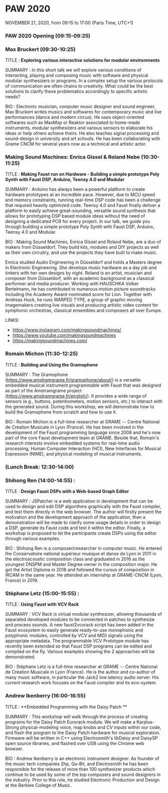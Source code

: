 # PAW 2020

NOVEMBER 21, 2020, from 09:15 to 17:00 (Paris Time, UTC+1)

### PAW 2020 Opening (09:15-09:25)

### Max Bruckert (09:30-10:25)

TITLE : **Exploring various interactive solutions for modular environments**

SUMMARY : In this short talk we will explore various conditions of interacting, playing and composing music with software and physical modular synthesizers or programs. In a complex setup the various protocols of communication are often chains to creativity. What could be the best solutions to clarify these problematics accordingly to specific artistic needs?

BIO : Electronic musician, computer music designer and sound engineer, Max Bruckert writes musics and softwares for contemporary music and live performances (dance and modern circus). He uses object-oriented softwares such as MaxMsp or Reaktor associated to home-made instruments, modular synthesizers and various sensors to elaborate his ideas or help others achieve theirs. He also teaches signal processing and sound-design in university and art schools. He has been collaborating with Grame CNCM for several years now as a technical and artistic actor.

### Making Sound Machines: Enrica Gissel & Roland Nebe  (10:30-11:25)

TITLE : **Making Faust run on Hardware - Building a simple prototype Poly Synth with Faust DSP, Arduino, Teensy 4.0 and Modular**

SUMMARY : Arduino has always been a powerful platform to create hardware prototypes at an incredible pace. However, due to MCU speed and memory constraints, running real-time DSP code has been a challenge that required heavily optimized code. Teensy 4.0 and Faust finally deliver a platform to easily achieve great-sounding, versatile sound synthesis that allows for prototyping DSP based module ideas without the need of designing a dedicated PCB for every project. In our talk, we guide you through building a simple prototype Poly Synth with Faust DSP, Arduino, Teensy 4.0 and Modular.

BIO : Making Sound Machines, Enrica Gissel and Roland Nebe, are a duo of makers from Düsseldorf. They build kits, modules and DIY projects as well as their own circuitry, and use the projects they have built to make music. 

Enrica studied Audio Engineering in Düsseldorf and holds a Masters degree in Electronic Engineering. She develops music hardware as a day job and tinkers with her own designs by night. Roland is an artist, musician and composer from Düsseldorf, with an academic background as a classical performer and media producer. Working with HAUSCHKA Volker Bertelmann, he has contributed to numerous motion picture soundtracks including the Academy Award-nominated score for Lion. Together with Andreas Huck, he runs WARPED TYPE, a group of graphic moving imagemakers creating live visuals and producing artistic video content for symphonic orchestras, classical ensembles and composers all over Europe.

LINKS:

- https://www.instagram.com/makingsoundmachines/
- https://www.youtube.com/makingsoundmachines
- https://makingsoundmachines.com/

### Romain Michon (11:30-12:25)

TITLE : **Building and Using the Gramophone**

SUMMARY : The Gramophone (https://www.amstramgrame.fr/gramophone/about/) is a versatile embedded musical instrument programmable with Faust that was designed as part of the Amstramgrame project (https://www.amstramgrame.fr/english/). It provides a wide range of sensors (e.g., buttons, potentiometers, motion sensors, etc.) to interact with the generated sound. During this workshop, we will demonstrate how to build the Gramophone from scratch and how to use it.  

BIO : Romain Michon is a full-time researcher at GRAME -- Centre National de Création Musicale in Lyon (France). He has been involved in the development of the Faust programming language since 2008 and he's now part of the core Faust development team at GRAME. Beside that, Romain's research interests involve embedded systems for real-time audio processing, Human Computer Interaction (HCI), New Interfaces for Musical Expression (NIME), and physical modeling of musical instruments.

### (Lunch Break: 12:30-14:00)

### Shihong Ren (14:00-14:55) : 

TITLE : **Design Faust DSPs with a Web-based Graph Editor**

SUMMARY : JSPatcher is a web application in development that can be used to design and edit DSP algorithms graphically with the Faust compiler, and test them directly in the web browser. The author will firstly present the motivation and the development approach of the application, then a demonstration will be made to clarify some usage details in order to design a DSP, generate its Faust code and test it within the editor. Finally, a workshop is proposed to let the participants create DSPs using the editor through various examples.

BIO : Shihong Ren is a composer/researcher in computer music. He entered the Conservatoire national supérieur musique et danse de Lyon in 2011 in the electroacoustic composition class and graduated in 2016 as the youngest DNSPM and Master Degree owner in the composition major. He got the Artist Diploma in 2018 and followed the cursus of composition in IRCAM in the same year. He attended an internship at GRAME-CNCM (Lyon, France) in 2019.

### Stéphane Letz (15:00-15:55) : 

TITLE : **Using Faust with VCV Rack**

SUMMARY : VCV Rack is virtual modular synthesizer, allowing thousands of separated developed modules to be connected in patches to synthesize and process sounds. A new faust2vcvrack script has been added in the Faust ecosystem to easily generate ready-to-use monophonic and polyphonic modules, controlled by VCV and MIDI signals using the appropriate metadata. The programmable VCV Prototype module has recently been extended so that Faust DSP programs can be edited and compiled on the fly. Various examples showing the 2 approaches will be demonstrated.

BIO : Stéphane Letz is a full-time researcher at GRAME -- Centre National de Création Musicale in Lyon (France). He is the author and co-author of many music software, in particular the Jack2 low latency audio server. His current research work focuses on the Faust compiler and its eco-system.

### Andrew Ikenberry (16:00-16:55)

TITLE : **Embedded Programming with the Daisy Patch **

SUMMARY : This workshop will walk through the process of creating programs for the Daisy Patch Eurorack module. We will make a Karplus-Strong physical-modeling voice, map knobs and CV inputs within our code, and flash the program to the Daisy Patch hardware for musical exploration. Firmware will be written in C++ using Electrosmith's libDaisy and DaisySP open source libraries, and flashed over USB using the Chrome web browser. 

BIO : Andrew Ikenberry is an electronic instrument designer. As founder of the music tech companies 2hp, Qu-Bit, and Electrosmith he has been responsible for the release of more than 100 synthesizer products which continue to be used by some of the top composers and sound designers in the industry. Prior to this role, he studied Electronic Production and Design at the Berklee College of Music. 

### 